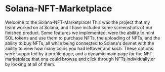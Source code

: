 # Solana-NFT-Marketplace
Welcome to the Solana-NFT-Marketplace! This was the project that my team worked on at Solana, and I have included some screenshots of our finished product. Some features we implemented, were the ability to mint SOL tokens and use them to purchase NFTs, the uploading of NFTs, and the ability to buy NFTs, all while being connected to Solana's devnet with the ability to view how many coins you had leftover and such. These options were supported by a profile page, and a dynamic main page for the NFT marketplace that one could browse and click through NFTs individually or by looking at all of them.

